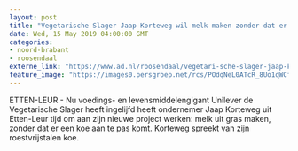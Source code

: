 ```yaml
---
layout: post
title: "Vegetari­sche Slager Jaap Korteweg wil melk maken zonder dat er een koe aan te pas komt"
date: Wed, 15 May 2019 04:00:00 GMT
categories: 
- noord-brabant 
- roosendaal 
externe_link: "https://www.ad.nl/roosendaal/vegetari-sche-slager-jaap-korteweg-wil-melk-maken-zonder-dat-er-een-koe-aan-te-pas-komt~ad4abd64/"
feature_image: "https://images0.persgroep.net/rcs/POdqNeL0ATcR_8Uo1qWCflL3a_0/diocontent/113549959/_fitwidth/400/?appId=21791a8992982cd8da851550a453bd7f&quality=0.7"
---
```


ETTEN-LEUR - Nu voedings- en levensmiddelengigant Unilever de Vegetarische Slager heeft ingelijfd heeft ondernemer Jaap Korteweg uit Etten-Leur tijd om aan zijn nieuwe project werken: melk uit gras maken, zonder dat er een koe aan te pas komt. Korteweg spreekt van zijn roestvrijstalen koe.
